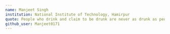 ```yaml
---
name: Manjeet Singh
institution: National Institute of Technology, Hamirpur
quote: People who drink and claim to be drunk are never as drunk as people who drink and claim to be sober.
github_user: Manjeet0171
---
```

